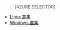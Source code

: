 > [AZURE.SELECTOR]
- [Linux 叢集](../articles/hdinsight/hdinsight-hadoop-run-samples-linux.md)
- [Windows 叢集](../articles/hdinsight/hdinsight-run-samples.md)

